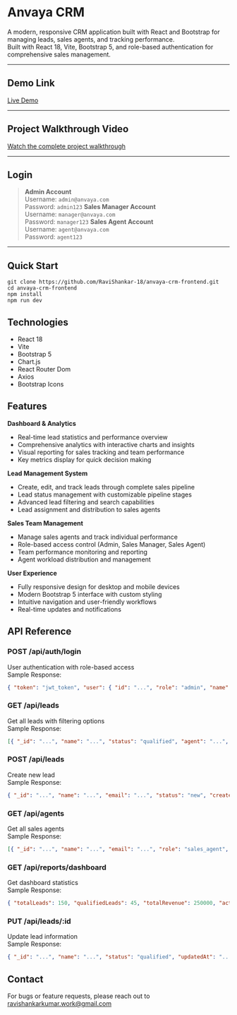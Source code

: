 # Anvaya CRM

A modern, responsive CRM application built with React and Bootstrap for managing leads, sales agents, and tracking performance.  
Built with React 18, Vite, Bootstrap 5, and role-based authentication for comprehensive sales management.

---

## Demo Link
[Live Demo](https://anvaya-pro.vercel.app)  

---

## Project Walkthrough Video
[Watch the complete project walkthrough](https://drive.google.com/file/d/19lwwDwbBDfMzeOYXBSpnAqEfHfIDBVqb/view?usp=sharing)

---
## Login
> **Admin Account**  
> Username: `admin@anvaya.com`  
> Password: `admin123`
> **Sales Manager Account**  
> Username: `manager@anvaya.com`  
> Password: `manager123`
> **Sales Agent Account**  
> Username: `agent@anvaya.com`  
> Password: `agent123`
---
## Quick Start
```
git clone https://github.com/RaviShankar-18/anvaya-crm-frontend.git
cd anvaya-crm-frontend
npm install
npm run dev
```
## Technologies
- React 18
- Vite
- Bootstrap 5
- Chart.js
- React Router Dom
- Axios
- Bootstrap Icons
## Features
**Dashboard & Analytics**
- Real-time lead statistics and performance overview
- Comprehensive analytics with interactive charts and insights
- Visual reporting for sales tracking and team performance
- Key metrics display for quick decision making

**Lead Management System**
- Create, edit, and track leads through complete sales pipeline
- Lead status management with customizable pipeline stages
- Advanced lead filtering and search capabilities
- Lead assignment and distribution to sales agents

**Sales Team Management**
- Manage sales agents and track individual performance
- Role-based access control (Admin, Sales Manager, Sales Agent)
- Team performance monitoring and reporting
- Agent workload distribution and management

**User Experience**
- Fully responsive design for desktop and mobile devices
- Modern Bootstrap 5 interface with custom styling
- Intuitive navigation and user-friendly workflows
- Real-time updates and notifications
## API Reference
### **POST /api/auth/login**
User authentication with role-based access  
Sample Response:
```json
{ "token": "jwt_token", "user": { "id": "...", "role": "admin", "name": "..." } }
```
### **GET /api/leads**
Get all leads with filtering options  
Sample Response:
```json
[{ "_id": "...", "name": "...", "status": "qualified", "agent": "...", "value": 5000 }]
```
### **POST /api/leads**
Create new lead  
Sample Response:
```json
{ "_id": "...", "name": "...", "email": "...", "status": "new", "createdAt": "..." }
```
### **GET /api/agents**
Get all sales agents  
Sample Response:
```json
[{ "_id": "...", "name": "...", "email": "...", "role": "sales_agent", "leadsCount": 15 }]
```
### **GET /api/reports/dashboard**
Get dashboard statistics  
Sample Response:
```json
{ "totalLeads": 150, "qualifiedLeads": 45, "totalRevenue": 250000, "activeAgents": 12 }
```
### **PUT /api/leads/:id**
Update lead information  
Sample Response:
```json
{ "_id": "...", "name": "...", "status": "qualified", "updatedAt": "..." }
```
## Contact
For bugs or feature requests, please reach out to ravishankarkumar.work@gmail.com
